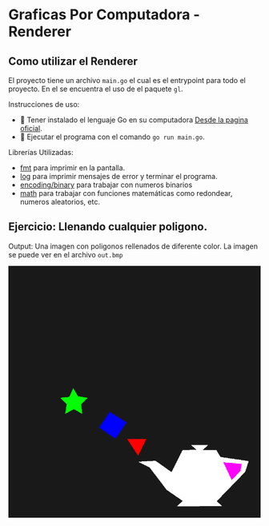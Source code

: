 # Graficas Por Computadora - Renderer

## Como utilizar el Renderer
El proyecto tiene un archivo `main.go` el cual es el entrypoint para todo el proyecto. En el se encuentra el uso de el paquete `gl`.

Instrucciones de uso:
- 💽 Tener instalado el lenguaje Go en su computadora [Desde la pagina oficial](https://go.dev/doc/install).
- 🚀 Ejecutar el programa con el comando `go run main.go`.

Librerías Utilizadas:
- [fmt](https://pkg.go.dev/fmt) para imprimir en la pantalla.
- [log](https://pkg.go.dev/log) para imprimir mensajes de error y terminar el programa.
- [encoding/binary](https://pkg.go.dev/encoding/binary) para trabajar con numeros binarios
- [math](https://pkg.go.dev/math) para trabajar con funciones matemáticas como redondear, numeros aleatorios, etc.
## Ejercicio: Llenando cualquier poligono.
Output: Una imagen con poligonos rellenados de diferente color. La imagen se puede ver en el archivo `out.bmp`

![](out.bmp)


